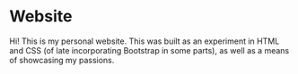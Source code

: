 # Website
Hi! This is my personal website. This was built as an experiment in HTML and CSS (of late incorporating Bootstrap in some parts), as well as a means of showcasing my passions.
